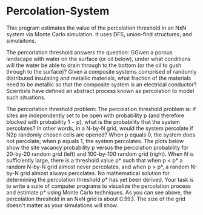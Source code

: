 # Percolation-System
This program estimates the value of the percolation threshold in an NxN system via Monte Carlo simulation. It uses DFS, union-find structures, and simulaitons. 

The percorlation threshold answers the question:
GGiven a porous landscape with water on the surface (or oil below), under what conditions will the water be able to drain through to the bottom (or the oil to gush through to the surface)? Given a composite systems comprised of randomly distributed insulating and metallic materials, what fraction of the materials need to be metallic so that the composite system is an electrical conductor? Scientists have defined an abstract process known as percolation to model such situations.

The percorlation threshold problem:
The percolation threshold problem is: if sites are independently set to be open with probability p (and therefore blocked with probability 1 − p), what is the probability that the system percolates? In other words, in a N-by-N grid, would the system percolate if N2p randomly chosen cells are opened? When p equals 0, the system does not percolate; when p equals 1, the system percolates. The plots below show the site vacancy probability p versus the percolation probability for 20-by-20 random grid (left) and 100-by-100 random grid (right). When N is sufficiently large, there is a threshold value p* such that when p < p* a random N-by-N grid almost never percolates, and when p > p*, a random N-by-N grid almost always percolates. No mathematical solution for determining the percolation threshold p* has yet been derived. Your task is to write a suite of computer programs to visualize the percolation process and estimate p* using Monte Carlo techniques. As you can see above, the percolation threshold in an NxN grid is about 0.593. The size of the grid doesn't matter as your simulations will show.
